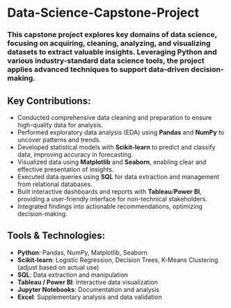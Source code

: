 # Data-Science-Capstone-Project

### This capstone project explores key domains of data science, focusing on acquiring, cleaning, analyzing, and visualizing datasets to extract valuable insights. Leveraging Python and various industry-standard data science tools, the project applies advanced techniques to support data-driven decision-making.

## Key Contributions:
- Conducted comprehensive data cleaning and preparation to ensure high-quality data for analysis.
- Performed exploratory data analysis (EDA) using **Pandas** and **NumPy** to uncover patterns and trends.
- Developed statistical models with **Scikit-learn** to predict and classify data, improving accuracy in forecasting.
- Visualized data using **Matplotlib** and **Seaborn**, enabling clear and effective presentation of insights.
- Executed data queries using **SQL** for data extraction and management from relational databases.
- Built interactive dashboards and reports with **Tableau**/**Power BI**, providing a user-friendly interface for non-technical stakeholders.
- Integrated findings into actionable recommendations, optimizing decision-making.

## Tools & Technologies:
- **Python**: Pandas, NumPy, Matplotlib, Seaborn
- **Scikit-learn**: Logistic Regression, Decision Trees, K-Means Clustering (adjust based on actual use)
- **SQL**: Data extraction and manipulation
- **Tableau / Power BI**: Interactive data visualization
- **Jupyter Notebooks**: Documentation and analysis
- **Excel**: Supplementary analysis and data validation
